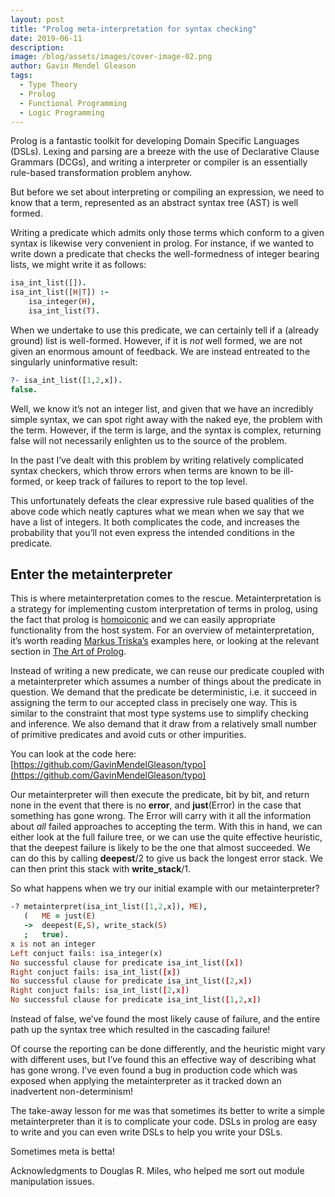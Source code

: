 ```yaml
---
layout: post
title: "Prolog meta-interpretation for syntax checking"
date: 2019-06-11
description:
image: /blog/assets/images/cover-image-02.png
author: Gavin Mendel Gleason
tags:
  - Type Theory
  - Prolog
  - Functional Programming
  - Logic Programming
---
```

Prolog is a fantastic toolkit for developing Domain Specific Languages (DSLs). Lexing and parsing are a breeze with the use of Declarative Clause Grammars (DCGs), and writing a interpreter or compiler is an essentially rule-based transformation problem anyhow.

But before we set about interpreting or compiling an expression, we need to know that a term, represented as an abstract syntax tree (AST) is well formed.

Writing a predicate which admits only those terms which conform to a given syntax is likewise very convenient in prolog. For instance, if we wanted to write down a predicate that checks the well-formedness of integer bearing lists, we might write it as follows:

```prolog
isa_int_list([]).
isa_int_list([H|T]) :-
    isa_integer(H),
    isa_int_list(T).
```

When we undertake to use this predicate, we can certainly tell if a (already ground) list is well-formed. However, if it is *not* well formed, we are not given an enormous amount of feedback. We are instead entreated to the singularly uninformative result:

```prolog
?- isa_int_list([1,2,x]).
false.
```

Well, we know it’s not an integer list, and given that we have an incredibly simple syntax, we can spot right away with the naked eye, the problem with the term. However, if the term is large, and the syntax is complex, returning false will not necessarily enlighten us to the source of the problem.

In the past I’ve dealt with this problem by writing relatively complicated syntax checkers, which throw errors when terms are known to be ill-formed, or keep track of failures to report to the top level.

This unfortunately defeats the clear expressive rule based qualities of the above code which neatly captures what we mean when we say that we have a list of integers. It both complicates the code, and increases the probability that you’ll not even express the intended conditions in the predicate.

## Enter the metainterpreter

This is where metainterpretation comes to the rescue. Metainterpretation is a strategy for implementing custom interpretation of terms in prolog, using the fact that prolog is [homoiconic](https://en.wikipedia.org/wiki/Homoiconicity) and we can easily appropriate functionality from the host system. For an overview of metainterpretation, it’s worth reading [Markus Triska’s](https://www.metalevel.at/markus.jpg) examples here, or looking at the relevant section in [The Art of Prolog](https://mitpress.mit.edu/books/art-prolog-second-edition).

Instead of writing a new predicate, we can reuse our predicate coupled with a metainterpreter which assumes a number of things about the predicate in question. We demand that the predicate be deterministic, i.e. it succeed in assigning the term to our accepted class in precisely one way. This is similar to the constraint that most type systems use to simplify checking and inference. We also demand that it draw from a relatively small number of primitive predicates and avoid cuts or other impurities.

You can look at the code here: [https://github.com/GavinMendelGleason/typo](https://github.com/GavinMendelGleason/typo)

Our metainterpreter will then execute the predicate, bit by bit, and return none in the event that there is no **error**, and **just**(Error) in the case that something has gone wrong. The Error will carry with it all the information about *all* failed approaches to accepting the term. With this in hand, we can either look at the full failure tree, or we can use the quite effective heuristic, that the deepest failure is likely to be the one that almost succeeded. We can do this by calling **deepest**/2 to give us back the longest error stack. We can then print this stack with **write_stack**/1.

So what happens when we try our initial example with our metainterpreter?

```prolog
-? metainterpret(isa_int_list([1,2,x]), ME),
   (   ME = just(E)
   ->  deepest(E,S), write_stack(S)
   ;   true).
x is not an integer
Left conjuct fails: isa_integer(x)
No successful clause for predicate isa_int_list([x])
Right conjuct fails: isa_int_list([x])
No successful clause for predicate isa_int_list([2,x])
Right conjuct fails: isa_int_list([2,x])
No successful clause for predicate isa_int_list([1,2,x])
```

Instead of false, we’ve found the most likely cause of failure, and the entire path up the syntax tree which resulted in the cascading failure!

Of course the reporting can be done differently, and the heuristic might vary with different uses, but I’ve found this an effective way of describing what has gone wrong. I’ve even found a bug in production code which was exposed when applying the metainterpreter as it tracked down an inadvertent non-determinism!

The take-away lesson for me was that sometimes its better to write a simple metainterpreter than it is to complicate your code. DSLs in prolog are easy to write and you can even write DSLs to help you write your DSLs.

Sometimes meta is betta!

Acknowledgments to Douglas R. Miles, who helped me sort out module manipulation issues.
